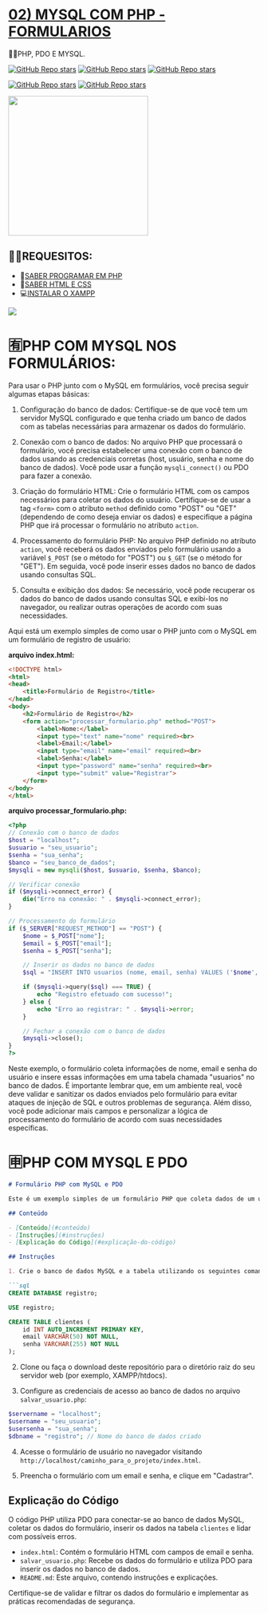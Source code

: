# [02) MYSQL COM PHP - FORMULARIOS](https://www.youtube.com/playlist?list=PLRwFkczMQf9D4l2D4LY7Uwqf83pzmgdCT)
👨‍⚖️PHP, PDO E MYSQL.

[![GitHub Repo stars](https://img.shields.io/badge/VILHALVA-GITHUB-03A9F4?logo=github)](https://github.com/VILHALVA) 
[![GitHub Repo stars](https://img.shields.io/badge/CURSO%20DE-PHP-03A9F4?logo=github)](https://github.com/VILHALVA/CURSO-DE-PHP) 
[![GitHub Repo stars](https://img.shields.io/badge/CURSO%20DE-HTML%20CSS%20JS-03A9F4?logo=github)](https://github.com/VILHALVA/CURSO-DE-HTML-CSS-JS)<br>

[![GitHub Repo stars](https://img.shields.io/badge/BAIXE%20OS-CODIGOS-03A9F4?logo=github)](https://github.com/EscolaWWW) 
[![GitHub Repo stars](https://img.shields.io/badge/FORMULÁRIO%20COM-PHP%20E%20MYSQL-03A9F4?logo=youtube)](https://www.youtube.com/playlist?list=PLRwFkczMQf9D4l2D4LY7Uwqf83pzmgdCT) <br>

<img src="https://codeacademy.sarutech.com/assets/icons/php-icon.png" align="center" width="280"> <br>

## 🤷‍♂️REQUESITOS:
* 🤯[SABER PROGRAMAR EM PHP](https://github.com/VILHALVA/CURSO-DE-PHP)
* 🤯[SABER HTML E CSS](https://github.com/VILHALVA/CURSO-DE-HTML-CSS-JS)
* 💻[INSTALAR O XAMPP](https://www.apachefriends.org/pt_br/index.html)

![](https://i.imgur.com/waxVImv.png)

# 🈶PHP COM MYSQL NOS FORMULÁRIOS:
Para usar o PHP junto com o MySQL em formulários, você precisa seguir algumas etapas básicas:

1. Configuração do banco de dados:
   Certifique-se de que você tem um servidor MySQL configurado e que tenha criado um banco de dados com as tabelas necessárias para armazenar os dados do formulário.

2. Conexão com o banco de dados:
   No arquivo PHP que processará o formulário, você precisa estabelecer uma conexão com o banco de dados usando as credenciais corretas (host, usuário, senha e nome do banco de dados). Você pode usar a função `mysqli_connect()` ou PDO para fazer a conexão.

3. Criação do formulário HTML:
   Crie o formulário HTML com os campos necessários para coletar os dados do usuário. Certifique-se de usar a tag `<form>` com o atributo `method` definido como "POST" ou "GET" (dependendo de como deseja enviar os dados) e especifique a página PHP que irá processar o formulário no atributo `action`.

4. Processamento do formulário PHP:
   No arquivo PHP definido no atributo `action`, você receberá os dados enviados pelo formulário usando a variável `$_POST` (se o método for "POST") ou `$_GET` (se o método for "GET"). Em seguida, você pode inserir esses dados no banco de dados usando consultas SQL.

5. Consulta e exibição dos dados:
   Se necessário, você pode recuperar os dados do banco de dados usando consultas SQL e exibi-los no navegador, ou realizar outras operações de acordo com suas necessidades.

Aqui está um exemplo simples de como usar o PHP junto com o MySQL em um formulário de registro de usuário:

**arquivo index.html:**
```html
<!DOCTYPE html>
<html>
<head>
    <title>Formulário de Registro</title>
</head>
<body>
    <h2>Formulário de Registro</h2>
    <form action="processar_formulario.php" method="POST">
        <label>Nome:</label>
        <input type="text" name="nome" required><br>
        <label>Email:</label>
        <input type="email" name="email" required><br>
        <label>Senha:</label>
        <input type="password" name="senha" required><br>
        <input type="submit" value="Registrar">
    </form>
</body>
</html>
```
**arquivo processar_formulario.php:**
```php
<?php
// Conexão com o banco de dados
$host = "localhost";
$usuario = "seu_usuario";
$senha = "sua_senha";
$banco = "seu_banco_de_dados";
$mysqli = new mysqli($host, $usuario, $senha, $banco);

// Verificar conexão
if ($mysqli->connect_error) {
    die("Erro na conexão: " . $mysqli->connect_error);
}

// Processamento do formulário
if ($_SERVER["REQUEST_METHOD"] == "POST") {
    $nome = $_POST["nome"];
    $email = $_POST["email"];
    $senha = $_POST["senha"];

    // Inserir os dados no banco de dados
    $sql = "INSERT INTO usuarios (nome, email, senha) VALUES ('$nome', '$email', '$senha')";

    if ($mysqli->query($sql) === TRUE) {
        echo "Registro efetuado com sucesso!";
    } else {
        echo "Erro ao registrar: " . $mysqli->error;
    }

    // Fechar a conexão com o banco de dados
    $mysqli->close();
}
?>
```
Neste exemplo, o formulário coleta informações de nome, email e senha do usuário e insere essas informações em uma tabela chamada "usuarios" no banco de dados. É importante lembrar que, em um ambiente real, você deve validar e sanitizar os dados enviados pelo formulário para evitar ataques de injeção de SQL e outros problemas de segurança. Além disso, você pode adicionar mais campos e personalizar a lógica de processamento do formulário de acordo com suas necessidades específicas.

# 🈸PHP COM MYSQL E PDO
```markdown
# Formulário PHP com MySQL e PDO

Este é um exemplo simples de um formulário PHP que coleta dados de um usuário (email e senha) e salva esses dados em um banco de dados MySQL usando PDO para uma camada de abstração do banco de dados.

## Conteúdo

- [Conteúdo](#conteúdo)
- [Instruções](#instruções)
- [Explicação do Código](#explicação-do-código)

## Instruções

1. Crie o banco de dados MySQL e a tabela utilizando os seguintes comandos SQL:

```sql
CREATE DATABASE registro;

USE registro;

CREATE TABLE clientes (
    id INT AUTO_INCREMENT PRIMARY KEY,
    email VARCHAR(50) NOT NULL,
    senha VARCHAR(255) NOT NULL
);
```

2. Clone ou faça o download deste repositório para o diretório raiz do seu servidor web (por exemplo, XAMPP/htdocs).

3. Configure as credenciais de acesso ao banco de dados no arquivo `salvar_usuario.php`:

```php
$servername = "localhost";
$username = "seu_usuario";
$usersenha = "sua_senha";
$dbname = "registro"; // Nome do banco de dados criado
```

4. Acesse o formulário de usuário no navegador visitando `http://localhost/caminho_para_o_projeto/index.html`.

5. Preencha o formulário com um email e senha, e clique em "Cadastrar".

## Explicação do Código

O código PHP utiliza PDO para conectar-se ao banco de dados MySQL, coletar os dados do formulário, inserir os dados na tabela `clientes` e lidar com possíveis erros.

- `index.html`: Contém o formulário HTML com campos de email e senha.
- `salvar_usuario.php`: Recebe os dados do formulário e utiliza PDO para inserir os dados no banco de dados.
- `README.md`: Este arquivo, contendo instruções e explicações.

Certifique-se de validar e filtrar os dados do formulário e implementar as práticas recomendadas de segurança.

